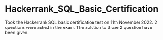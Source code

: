 # Hackerrank_SQL_Basic_Certification
Took the Hackerrank SQL basic certification test on 11th November 2022.
2 questions were asked in the exam.
The solution to those 2 question have been given.
